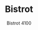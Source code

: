 ---
designer: Pedrali R&D
description: "The%20expressive%20and%20structural%20strenght%20of%20the%20cast-iron%20gives%20life%20to%20the%20Bistrot%20table%20collection%2C%20solid%20and%20timeless.%20Table%20with%20three%20legs%20and%20sand-blasted%20cast-iron%20column.%20Available%20with%20round%20tops%20of%20different%20sizes%20%28max%20%D8600%20mm%29%20and%20finishes."
image_primary: img/Bistrot_4100_01_zoom.jpg
image_secondary: img/Bistrot_4100_02_zoom.jpg
manufacturer: Pedrali
href: https://www.pedrali.it/en/products/catalog/Table-BISTROT-4100/
subtitle: Bistrot 4100
title: Bistrot
image_thumb: img/Bistrot_4100_cover.jpg
tags: 
  - pedrali
  - central-base-tables
category: central-base-tables
slug: /manufacturers/pedrali/central-base-tables/pedrali-r-d-bistrot
---